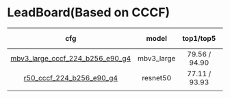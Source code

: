 
# LeadBoard(Based on CCCF)

| cfg |    model   |   top1/top5   |       loss       | optimizer | lr-scheduler | epoch |
|:---:|:----------:|:-------------:|:----------------:|:---------:|:------------:|:-----:|
|  [mbv3_large_cccf_224_b256_e90_g4](../configs/cccf/mbv3_large_cccf_224_b256_e90_g4.yaml)   | mbv3_large | 79.56 / 94.90 | CrossEntropyLoss |    SGD    |  MultiStepLR |   90  |
|  [r50_cccf_224_b256_e90_g4](../configs/cccf/r50_cccf_224_b256_e90_g4.yaml)   |  resnet50  | 77.11 / 93.93 | CrossEntropyLoss |    SGD    |  MultiStepLR |   90  |
|     |            |               |                  |           |              |       |
